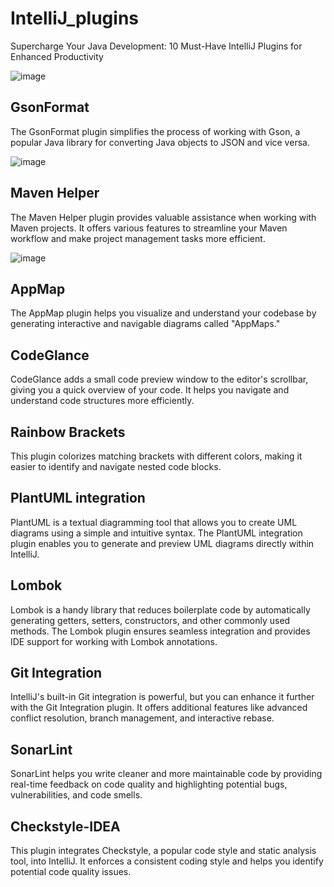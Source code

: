 # IntelliJ_plugins

Supercharge Your Java Development: 10 Must-Have IntelliJ Plugins for Enhanced Productivity

![image](https://github.com/luiscoco/IntelliJ_plugins/assets/32194879/f4fe5486-0c68-4ee5-8522-2459a5ab322e)

## GsonFormat 
The GsonFormat plugin simplifies the process of working with Gson, a popular Java library for converting Java objects to JSON and vice versa.

![image](https://github.com/luiscoco/IntelliJ_plugins/assets/32194879/e0ce18fb-c49a-490b-9e44-1f17ce6a942b)

## Maven Helper 
The Maven Helper plugin provides valuable assistance when working with Maven projects. It offers various features to streamline your Maven workflow and make project management tasks more efficient.

![image](https://github.com/luiscoco/IntelliJ_plugins/assets/32194879/8b26fb05-4f60-4986-a4d2-cd46a14d2c4f)

## AppMap
The AppMap plugin helps you visualize and understand your codebase by generating interactive and navigable diagrams called "AppMaps."

## CodeGlance
CodeGlance adds a small code preview window to the editor's scrollbar, giving you a quick overview of your code. It helps you navigate and understand code structures more efficiently.

## Rainbow Brackets
This plugin colorizes matching brackets with different colors, making it easier to identify and navigate nested code blocks.

## PlantUML integration
PlantUML is a textual diagramming tool that allows you to create UML diagrams using a simple and intuitive syntax. The PlantUML integration plugin enables you to generate and preview UML diagrams directly within IntelliJ.

## Lombok
Lombok is a handy library that reduces boilerplate code by automatically generating getters, setters, constructors, and other commonly used methods. The Lombok plugin ensures seamless integration and provides IDE support for working with Lombok annotations.

## Git Integration
IntelliJ's built-in Git integration is powerful, but you can enhance it further with the Git Integration plugin. It offers additional features like advanced conflict resolution, branch management, and interactive rebase.

## SonarLint
SonarLint helps you write cleaner and more maintainable code by providing real-time feedback on code quality and highlighting potential bugs, vulnerabilities, and code smells.

## Checkstyle-IDEA
This plugin integrates Checkstyle, a popular code style and static analysis tool, into IntelliJ. It enforces a consistent coding style and helps you identify potential code quality issues.

